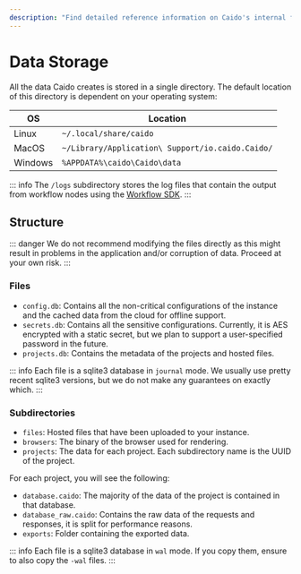 ```yaml
---
description: "Find detailed reference information on Caido's internal file structure, storage locations, and database organization across different operating systems."
---
```


# Data Storage

All the data Caido creates is stored in a single directory. The default location of this directory is dependent on your operating system:

| OS      | Location                                         |
| ------- | ------------------------------------------------ |
| Linux   | `~/.local/share/caido`                           |
| MacOS   | `~/Library/Application\ Support/io.caido.Caido/` |
| Windows | `%APPDATA%\caido\Caido\data`                     |

::: info
The `/logs` subdirectory stores the log files that contain the output from workflow nodes using the [Workflow SDK](https://developer.caido.io/reference/sdks/workflow/).
:::

## Structure

::: danger
We do not recommend modifying the files directly as this might result in problems in the application and/or corruption of data. Proceed at your own risk.
:::

### Files

- `config.db`: Contains all the non-critical configurations of the instance and the cached data from the cloud for offline support.
- `secrets.db`: Contains all the sensitive configurations. Currently, it is AES encrypted with a static secret, but we plan to support a user-specified password in the future.
- `projects.db`: Contains the metadata of the projects and hosted files.

::: info
Each file is a sqlite3 database in `journal` mode. We usually use pretty recent sqlite3 versions, but we do not make any guarantees on exactly which.
:::

### Subdirectories

- `files`: Hosted files that have been uploaded to your instance.
- `browsers`: The binary of the browser used for rendering.
- `projects`: The data for each project. Each subdirectory name is the UUID of the project.

For each project, you will see the following:

- `database.caido`: The majority of the data of the project is contained in that database.
- `database_raw.caido`: Contains the raw data of the requests and responses, it is split for performance reasons.
- `exports`: Folder containing the exported data.

::: info
Each file is a sqlite3 database in `wal` mode. If you copy them, ensure to also copy the `-wal` files.
:::
